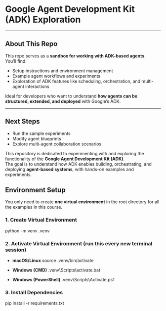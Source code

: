 # Google Agent Development Kit (ADK) Exploration

---

## About This Repo

This repo serves as a **sandbox for working with ADK-based agents**.  
You’ll find:
- Setup instructions and environment management
- Example agent workflows and experiments
- Exploration of ADK features like scheduling, orchestration, and multi-agent interactions

Ideal for developers who want to understand **how agents can be structured, extended, and deployed** with Google’s ADK.

---

## Next Steps

- Run the sample experiments
- Modify agent blueprints
- Explore multi-agent collaboration scenarios

This repository is dedicated to experimenting with and exploring the functionality of the **Google Agent Development Kit (ADK)**.  
The goal is to understand how ADK enables building, orchestrating, and deploying **agent-based systems**, with hands-on examples and experiments.

## Environment Setup

You only need to create **one virtual environment** in the root directory for all the examples in this course.

### 1. Create Virtual Environment

python -m venv .venv

### 2. Activate Virtual Environment (run this every new terminal session)

- **macOS/Linux**
source .venv/bin/activate

- **Windows (CMD)**
.venv\Scripts\activate.bat

- **Windows (PowerShell)**
.venv\Scripts\Activate.ps1

### 3. Install Dependencies
pip install -r requirements.txt

